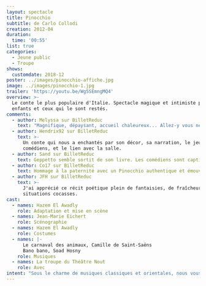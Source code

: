 ```yaml
---
layout: spectacle
title: Pinocchio
subtitle: de Carlo Collodi
creation: 2012-04
duration:
  time: '00:55'
list: true
categories:
  - Jeune public
  - Troupe
shows:
  customdate: 2018-12
poster: ../images/pinocchio-affiche.jpg
image: ../images/pinocchio-1.jpg
trailer: 'https://youtu.be/Wg5SEmngMQ4'
overview: >-
  Le conte le plus populaire d'Italie. Spectacle magique et intimiste pour les
  enfants et ceux qui le sont restés.
comments:
  - author: Melyssa sur BilletReduc
    text: "Magnifique, dépaysant, accueil chaleureux... Allez-y vous ne serez pas déçus\_!"
  - author: Hendrix92 sur BilletReduc
    text: >-
      Un conte qui nous a enchantés par son décor, sa narration, le jeu des
      comédiens, et le lien avec la salle.
  - author: Sand sur BilletReduc
    text: Geppetto semble sortit de son livre. Les comédiens sont captivants.
  - author: Co17 sur BilletReduc
    text: Hommage à la paternité avec un Pinocchio authentique et émouvant.
  - author: JFH sur BilletReduc
    text: >-
      J'ai apprécié ce récit poétique plein de fantaisies, de fraîcheur et de
      situations cocasses.
cast:
  - names: Hazem El Awadly
    role: Adaptation et mise en scène
  - names: Jean-Marie Eichert
    role: Scénographie
  - names: Hazem El Awadly
    role: Costumes
  - names: |-
      Le carnaval des animaux, Camille de Saint-Saëns
      Bano bano, Soad Hosny
    role: Musiques
  - names: La troupe du Théâtre Nout
    role: Avec
intent: "Sous le charme de musiques classiques et orientales, nous vous invitons à redécouvrir  un des contes les plus populaires d’Italie\_: _Les aventures de Pinocchio_. Geppetto, modeste menuisier, décide de fabriquer une marionnette, Pinocchio. Celui-ci prend vie, et c’est alors que commence la découverte du monde pour la marionnette.\n\nL’adaptation du metteur en scène, Hazem El Awadly, se fonde sur le théâtre baroque et frontal ainsi que sur la musique, omniprésente. Cette adaptation met l’accent sur l’humour et la surprise, grâce, notamment, aux costumes originaux. La mise en scène magique et intimiste donne une ambiance féerique à ce spectacle pour petits et grands enfants.\n\nPinocchio s’inscrit dans la continuité des spectacles pour enfants du Théâtre Nout, destinés à ravir et à intriguer les plus petits comme les plus grands, en les emmenant en terre inconnue. Pour cela, Hazem El Awadly, ancien membre du théâtre de l’Épée de bois, situé à la cartoucherie de Vincennes, s’est inspiré du théâtre baroque. Ainsi, l’adaptation, rythmée par des tableaux vivants, aborde notamment le sujet de la mort et joue sur diverses mises en abyme, comme celle du théâtre.\n\nComme dans le théâtre baroque, la mise en scène joue sur l’illusion, et les personnages passent par un large panel d’émotions tout au long du spectacle, grâce aux multiples aventures de la marionnette. Les costumes, la scénographie et les lumières vont de concerts avec cette esthétique baroque, en mettant l’accent sur le détail et la richesse visuelle, mettant en valeur ce conte devenu classique.\n\nMonsieur El Awadly a pris le parti de jouer de manière frontale, ce qui permet, grâce aussi à l’utilisation d’un conteur, en la personne de Geppetto, un contact permanent, ainsi qu’une interaction avec le public."
---
```

